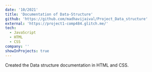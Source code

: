 ```yaml
---
date: '10/2021'
title: 'Documentation of Data-Structure'
github: 'https://github.com/madhavijaival/Project_Data_structure'
external: 'https://project1-comp484.glitch.me/'
tech:
  - JavaScript
  - HTML
  - CSS
company: ''
showInProjects: true
---
```


Created the Data structure documentation in HTML and CSS.
